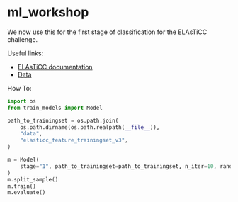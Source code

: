 # ml_workshop

We now use this for the first stage of classification for the ELAsTiCC challenge.

Useful links:
- [ELAsTiCC documentation](https://portal.nersc.gov/cfs/lsst/DESC_TD_PUBLIC/ELASTICC/)
- [Data](https://syncandshare.desy.de/index.php/s/LLzErE9QgLpNFLZ)

How To:
```python
import os
from train_models import Model

path_to_trainingset = os.path.join(
    os.path.dirname(os.path.realpath(__file__)),
    "data",
    "elasticc_feature_trainingset_v3",
)

m = Model(
    stage="1", path_to_trainingset=path_to_trainingset, n_iter=10, random_state=42
)
m.split_sample()
m.train()
m.evaluate()
```